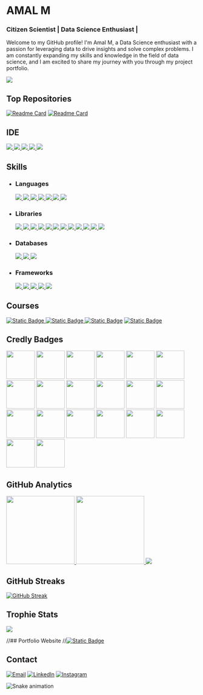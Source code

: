 
# AMAL M
### Citizen Scientist | Data Science Enthusiast | 

Welcome to my GitHub profile! I'm Amal M, a Data Science enthusiast with a passion for leveraging data to drive insights and solve complex problems. I am constantly expanding my skills and knowledge in the field of data science, and I am excited to share my journey with you through my project portfolio.

[![](https://github-profile-summary-cards.vercel.app/api/cards/profile-details?username=amal1310&theme=dark)](https://github.com/amal1310)

 ## Top Repositories
[![Readme Card](https://github-readme-stats.vercel.app/api/pin/?username=amal1310&theme=dark&hide_border=true&repo=Data-Science-Projects)](https://github.com/amal1310/Data-Science-Projects) [![Readme Card](https://github-readme-stats.vercel.app/api/pin/?username=amal1310-1612&theme=dark&hide_border=true&repo=IBM-AI-Engineering)](https://github.com/amal1310/IBM-AI-Engineering)

## IDE
[![](https://img.shields.io/badge/Python-FFD43B?style=for-the-badge&logo=python&logoColor=blue) ![](https://img.shields.io/badge/Arduino_IDE-00979D?style=for-the-badge&logo=arduino&logoColor=white) ![](	https://img.shields.io/badge/Colab-F9AB00?style=for-the-badge&logo=googlecolab&color=525252) ![](https://img.shields.io/badge/PyCharm-000000.svg?&style=for-the-badge&logo=PyCharm&logoColor=white) ![](https://img.shields.io/badge/VSCode-0078D4?style=for-the-badge&logo=visual%20studio%20code&logoColor=white)](https://github.com/amal1310)

## Skills
- ### Languages
  [![](https://img.shields.io/badge/C-00599C?style=for-the-badge&logo=c&logoColor=white) ![](https://img.shields.io/badge/C%23-239120?style=for-the-badge&logo=csharp&logoColor=white) ![](https://img.shields.io/badge/CSS3-1572B6?style=for-the-badge&logo=css3&logoColor=white) ![](https://img.shields.io/badge/HTML5-E34F26?style=for-the-badge&logo=html5&logoColor=white) ![](https://img.shields.io/badge/JavaScript-323330?style=for-the-badge&logo=javascript&logoColor=F7DF1E) ![](https://img.shields.io/badge/Python-FFD43B?style=for-the-badge&logo=python&logoColor=blue) ![](https://img.shields.io/badge/Markdown-000000?style=for-the-badge&logo=markdown&logoColor=white)](https://github.com/amal1310) 
- ### Libraries
  [![](https://img.shields.io/badge/Jupyter-F37626.svg?&style=for-the-badge&logo=Jupyter&logoColor=whit) ![](https://img.shields.io/badge/Folium-77B829?style=for-the-badge&logo=folium&logoColor=white) ![](https://img.shields.io/badge/Keras-D00000?style=for-the-badge&logo=Keras&logoColor=white) ![](https://img.shields.io/badge/Numpy-777BB4?style=for-the-badge&logo=numpy&logoColor=white) ![](	https://img.shields.io/badge/Pandas-2C2D72?style=for-the-badge&logo=pandas&logoColor=white) ![](https://img.shields.io/badge/Plotly-239120?style=for-the-badge&logo=plotly&logoColor=white) ![](https://img.shields.io/badge/scikit_learn-F7931E?style=for-the-badge&logo=scikit-learn&logoColor=white) ![](https://img.shields.io/badge/SciPy-654FF0?style=for-the-badge&logo=SciPy&logoColor=white) ![](https://img.shields.io/badge/Streamlit-FF4B4B?style=for-the-badge&logo=Streamlit&logoColor=white) ![](https://img.shields.io/badge/TensorFlow-FF6F00?style=for-the-badge&logo=TensorFlow&logoColor=white) ![](https://img.shields.io/badge/Node%20js-339933?style=for-the-badge&logo=nodedotjs&logoColor=white) ![](https://img.shields.io/badge/OpenCV-27338e?style=for-the-badge&logo=OpenCV&logoColor=white)](https://github.com/amal1310)
- ### Databases
  [![](https://img.shields.io/badge/Microsoft%20SQL%20Server-CC2927?style=for-the-badge&logo=microsoft%20sql%20server&logoColor=white) ![](https://img.shields.io/badge/MySQL-005C84?style=for-the-badge&logo=mysql&logoColor=white) ![](https://img.shields.io/badge/Oracle-F80000?style=for-the-badge&logo=Oracle&logoColor=white)](https://github.com/amal1310)
- ### Frameworks
    [![](https://img.shields.io/badge/Astro-0C1222?style=for-the-badge&logo=astro&logoColor=FDFDF) ![](https://img.shields.io/badge/Express%20js-000000?style=for-the-badge&logo=express&logoColor=white) ![](https://img.shields.io/badge/GitHub%20Pages-222222?style=for-the-badge&logo=GitHub%20Pages&logoColor=white) ![](https://img.shields.io/badge/next%20js-000000?style=for-the-badge&logo=nextdotjs&logoColor=white) ![](https://img.shields.io/badge/React-20232A?style=for-the-badge&logo=react&logoColor=61DAFB)](https://github.com/amal1310)

## Courses
[![Static Badge](https://img.shields.io/badge/IBM%20AI%20Engineering-Specialization-%20?style=flat&logo=coursera&color=blue)
](https://coursera.org/share/3f2294afb3c97b33d346dfc112ba7942)[![Static Badge](https://img.shields.io/badge/Data%20Science-Specialization-%20?style=flat&logo=coursera&color=blue)
](https://www.coursera.org/account/accomplishments/specialization/certificate/4YYSZ8JRV4GN) [![Static Badge](https://img.shields.io/badge/Applied%20Data%20Science-Specialization-%20?style=flat&logo=coursera&color=blue&link=https%3A%2F%2Fwww.coursera.org%2Faccount%2Faccomplishments%2Fspecialization%2Fcertificate%2F7BVVEK72RG7K)](https://www.coursera.org/account/accomplishments/specialization/certificate/7BVVEK72RG7K) [![Static Badge](https://img.shields.io/badge/Introduction%20to%20Data%20Science-Specialization-%20?style=flat&logo=coursera&color=blue)](https://www.coursera.org/account/accomplishments/specialization/certificate/W6B3E8FDJ9TR)

## Credly Badges
[<img src='https://images.credly.com/size/680x680/images/0f740f0e-52f0-4ff3-bcac-e8d2ff735c07/image.png' width="75" height="75"/>](https://www.credly.com/badges/884aeebe-7928-4d88-a7f9-d7af21135def/public_url)
[<img src='https://images.credly.com/size/680x680/images/e6f51001-ef22-4ad5-91e4-f9d577fe5a2e/blob' width="75" height="75"/>](https://www.credly.com/badges/e9c6686d-5c04-4e7a-831b-85bf661d9749/public_url)
[<img src='https://images.credly.com/size/680x680/images/921cd89b-d4be-4e95-a6b7-b9a2390131fa/image.png' width="75" height="75"/>](https://www.credly.com/badges/0c33bdfd-44e1-424a-a0a3-3b031df87ce4/public_url)
[<img src='https://images.credly.com/size/220x220/images/fa32e912-a95a-478b-926f-3b98b586e55c/Adv_Data_Science_Specialization.png' width="75" height="75"/>](https://www.credly.com/badges/0aecd805-4c06-4d70-8eae-27b101ae4132/public_url)
[<img src='https://images.credly.com/images/a182504c-d74d-4d7c-8059-7401184fadf7/AI_Engineering_Deep_Learning_Capstone.png' width="75" height="75"/>](https://www.credly.com/badges/fb17d06f-f862-41a9-bd4c-34475e8f7431/public_url)
[<img src='https://images.credly.com/size/220x220/images/169512d3-cef6-43e3-bec8-e6af2723a076/image.png' width="75" height="75"/>](https://www.credly.com/badges/a097b3ec-e782-40de-99bd-64a6c0a67978/public_url)
[<img src='https://images.credly.com/size/680x680/images/61d40b7e-46df-4f8a-ac27-cb8520d8c15e/image.png' width="75" height="75"/>](https://www.credly.com/badges/9086355f-8392-436a-95c0-d498fc49cd33/public_url)
[<img src='https://images.credly.com/size/680x680/images/3551a56d-e006-4e63-be6d-6842d2d53cfa/image.png' width="75" height="75"/>](https://www.credly.com/badges/9086355f-8392-436a-95c0-d498fc49cd33/public_url)
[<img src='https://images.credly.com/size/680x680/images/91de936a-1322-446d-9ea6-949d78c57428/image.png' width="75" height="75"/>](https://www.credly.com/badges/00b4ab8f-a71f-417d-a6f1-e3dc3beb4428/public_url)
[<img src='https://images.credly.com/size/680x680/images/f283df3d-1780-4c2d-947d-fc80eae0953b/image.png' width="75" height="75"/>](https://www.credly.com/badges/e8050e02-a8ec-45a8-8c27-522b86d82a42/public_url)
[<img src='https://images.credly.com/size/680x680/images/9da3eedf-fda3-4e81-bb46-d174b4699bf1/image.png' width="75" height="75"/>](https://www.credly.com/badges/bb6bea3b-a5fd-4bab-8a99-ecaa762a9411/public_url)
[<img src='https://images.credly.com/size/680x680/images/950038fc-2519-4f79-8827-f71caf0f5095/image.png' width="75" height="75"/>](https://www.credly.com/badges/f44280ae-71e6-4edc-b8f0-9243404d279d/public_url)
[<img src='https://images.credly.com/size/680x680/images/f2573aac-d21c-483d-acda-afaa366b4f51/image.png' width="75" height="75"/>](https://www.credly.com/badges/2d10bb29-8eb9-4ec0-ae1e-f44ea218d99b/public_url)
[<img src='https://images.credly.com/size/680x680/images/4dd14b9d-2750-43bc-a5f6-27970c0de0fa/image.png' width="75" height="75"/>](https://www.credly.com/badges/6eb60ad9-8914-4e55-87f0-be0f1a957cc9/public_url)
[<img src='https://images.credly.com/size/220x220/images/1447954e-9923-4703-a647-eac80e5f0682/image.png' width="75" height="75"/>](https://www.credly.com/badges/cc62d0bb-bbc1-4b12-9633-1793c2076b07/public_url)
[<img src='https://images.credly.com/size/680x680/images/40bee502-a5b3-4365-90e7-57eed5067594/image.png' width="75" height="75"/>](https://www.credly.com/badges/057fcea8-67b9-4e2c-8236-89ae9b340ab5/public_url)
[<img src='https://images.credly.com/size/680x680/images/46defa53-a922-47bd-94ea-b43488f5cd8a/Data_Science_Methodology_Foundational.png' width="75" height="75"/>](https://www.credly.com/badges/28f3b79b-20a0-491d-adc3-c4d68da058c2/public_url)
[<img src='https://images.credly.com/size/220x220/images/5fc2d535-e716-46c4-881a-f4822b8da0e5/Cognitive_Class_-_What_is_Data_Science.png' width="75" height="75"/>](https://www.credly.com/badges/88a3962b-1be3-448d-b3d7-bb20c7dec8ab/public_url)
[<img src='https://images.credly.com/size/680x680/images/030dff43-c0f1-4328-83d3-31e3124ca068/image.png' width="75" height="75"/>](https://www.credly.com/badges/75429559-b02b-4ad0-b3aa-ff013cd51748/public_url)
[<img src='https://images.credly.com/size/680x680/images/42f7ca3c-6eb3-47d2-a7f3-3b1093ea1b35/image.png' width="75" height="75"/>](https://www.credly.com/badges/a5553ae6-452c-4c6a-a2f1-d2987b67ff63/public_url)


## GitHub Analytics
[<img height="180em" src="https://github-readme-stats-eight-theta.vercel.app/api?username=amal1310&show_icons=true&theme=dark&hide_border=true&include_all_commits=true&count_private=true"/> <img height="180em" src="https://github-readme-stats.vercel.app/api/top-langs/?username=amal1310&layout=compact&theme=dark&hide_border=true"/> ![](http://github-profile-summary-cards.vercel.app/api/cards/productive-time?username=amal1310&show_icons=true&theme=dark&utcOffset=8)](https://github.com/amal1310)
## GitHub Streaks
[![GitHub Streak](https://github-readme-streak-stats.herokuapp.com?user=amal1310&theme=dark&hide_border=true)](https://git.io/streak-stats)

## Trophie Stats
![](https://github-profile-trophy.vercel.app/?username=amal1310&theme=onedark)

//## Portfolio Website
//[![Static Badge](https://img.shields.io/badge/Website-%20?style=for-the-badge&label=Portfolio&labelColor=dark&color=blue)](https://www.sukhmansingh.tech)

## Contact
[![Email](https://img.shields.io/badge/Gmail-D14836?style=for-the-badge&logo=gmail&logoColor=white)](mailto:amalmamal1310@gmail.com) [![LinkedIn](https://img.shields.io/badge/LinkedIn-0077B5?style=for-the-badge&logo=linkedin&logoColor=white)](https://www.linkedin.com/in/amal-m-29b1832bb) [![Instagram](https://img.shields.io/badge/Instagram-E4405F?style=for-the-badge&logo=instagram&logoColor=white)](https://www.instagram.com/_l_a_m_a/) 

![Snake animation](https://github.com/amal1310/amalm1310/blob/main/assets/github-contribution-grid-snake.svg)
